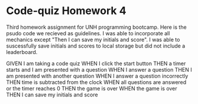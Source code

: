 # Code-quiz Homework 4
Third homework assignment for UNH programming bootcamp. Here is the psudo code we recieved as guidelines. I was able to incorporate all mechanics except "Then I can save my initials and score". I was able to suscessfully save initials and scores to local storage but did not include a leaderboard.

GIVEN I am taking a code quiz
WHEN I click the start button
THEN a timer starts and I am presented with a question
WHEN I answer a question
THEN I am presented with another question
WHEN I answer a question incorrectly
THEN time is subtracted from the clock
WHEN all questions are answered or the timer reaches 0
THEN the game is over
WHEN the game is over
THEN I can save my initials and score

